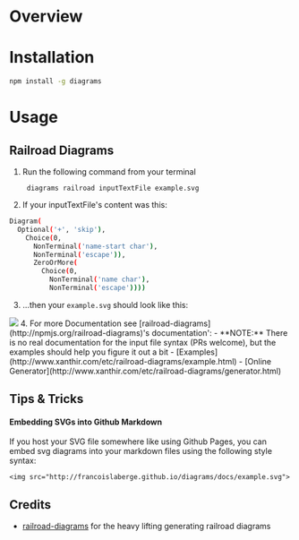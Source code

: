# Overview

# Installation

```bash
npm install -g diagrams
```

# Usage

## Railroad Diagrams

  1. Run the following command from your terminal

          diagrams railroad inputTextFile example.svg

  2. If your inputTextFile's content was this:
```bash
Diagram(
  Optional('+', 'skip'),
    Choice(0,
      NonTerminal('name-start char'),
      NonTerminal('escape')),
      ZeroOrMore(
        Choice(0,
          NonTerminal('name char'),
          NonTerminal('escape'))))
```
  3. ...then your ```example.svg``` should look like this:

  <img src="http://francoislaberge.github.io/diagrams/docs/example.svg">
  4. For more Documentation see [railroad-diagrams](http://npmjs.org/railroad-diagrams)'s documentation':
    - **NOTE:** There is no real documentation for the input file syntax (PRs welcome), but the examples
      should help you figure it out a bit
    - [Examples](http://www.xanthir.com/etc/railroad-diagrams/example.html)
    - [Online Generator](http://www.xanthir.com/etc/railroad-diagrams/generator.html)


## Tips & Tricks
#### Embedding SVGs into Github Markdown
If you host your SVG file somewhere like using Github Pages, you can embed svg diagrams into your markdown files using the following style syntax:
```
<img src="http://francoislaberge.github.io/diagrams/docs/example.svg">
```

## Credits

  - [railroad-diagrams](https://npmjs.org/railroad-diagrams) for the heavy lifting generating railroad diagrams
